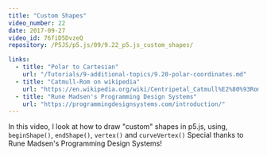```yaml
---
title: "Custom Shapes"
video_number: 22
date: 2017-09-27
video_id: 76fiD5DvzeQ
repository: /P5JS/p5.js/09/9.22_p5.js_custom_shapes/

links:
  - title: "Polar to Cartesian"
    url: "/Tutorials/9-additional-topics/9.20-polar-coordinates.md"
  - title: "Catmull-Rom on wikipedia"
    url: "https://en.wikipedia.org/wiki/Centripetal_Catmull%E2%80%93Rom_spline"
  - title: "Rune Madsen's Programming Design Systems"
    url: "https://programmingdesignsystems.com/introduction/"
---
```

In this video, I look at how to draw "custom" shapes in p5.js, using, `beginShape()`, `endShape()`, `vertex()` and `curveVertex()`
Special thanks to Rune Madsen's Programming Design Systems!
